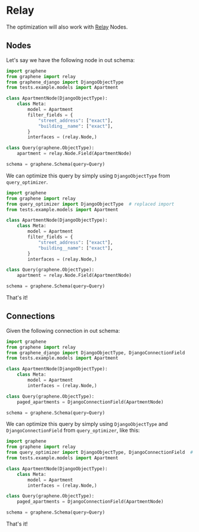 # Relay

The optimization will also work with [Relay] Nodes.

## Nodes

Let's say we have the following node in out schema:

```python
import graphene
from graphene import relay
from graphene_django import DjangoObjectType
from tests.example.models import Apartment

class ApartmentNode(DjangoObjectType):
    class Meta:
        model = Apartment
        filter_fields = {
            "street_address": ["exact"],
            "building__name": ["exact"],
        }
        interfaces = (relay.Node,)

class Query(graphene.ObjectType):
    apartment = relay.Node.Field(ApartmentNode)

schema = graphene.Schema(query=Query)
```

We can optimize this query by simply using `DjangoObjectType` from `query_optimizer`.

```python
import graphene
from graphene import relay
from query_optimizer import DjangoObjectType  # replaced import
from tests.example.models import Apartment

class ApartmentNode(DjangoObjectType):
    class Meta:
        model = Apartment
        filter_fields = {
            "street_address": ["exact"],
            "building__name": ["exact"],
        }
        interfaces = (relay.Node,)

class Query(graphene.ObjectType):
    apartment = relay.Node.Field(ApartmentNode)

schema = graphene.Schema(query=Query)
```

That's it!

## Connections

Given the following connection in out schema:

```python
import graphene
from graphene import relay
from graphene_django import DjangoObjectType, DjangoConnectionField
from tests.example.models import Apartment

class ApartmentNode(DjangoObjectType):
    class Meta:
        model = Apartment
        interfaces = (relay.Node,)

class Query(graphene.ObjectType):
    paged_apartments = DjangoConnectionField(ApartmentNode)

schema = graphene.Schema(query=Query)
```

We can optimize this query by simply using `DjangoObjectType`
and `DjangoConnectionField` from `query_optimizer`, like this:

```python
import graphene
from graphene import relay
from query_optimizer import DjangoObjectType, DjangoConnectionField  # replaced import
from tests.example.models import Apartment

class ApartmentNode(DjangoObjectType):
    class Meta:
        model = Apartment
        interfaces = (relay.Node,)

class Query(graphene.ObjectType):
    paged_apartments = DjangoConnectionField(ApartmentNode)

schema = graphene.Schema(query=Query)
```

That's it!


[Relay]: https://relay.dev/docs/guides/graphql-server-specification/
